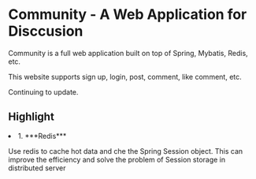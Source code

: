 # Community - A Web Application for Disccusion

Community is a full web application built on top of Spring, Mybatis, Redis, etc.

This website supports sign up, login, post, comment, like comment, etc.

Continuing to update.

## Highlight
<li>1. ***Redis***

Use redis to cache hot data and che the Spring Session object. 
This can improve the efficiency and solve the problem of Session 
storage in distributed server
</li>
